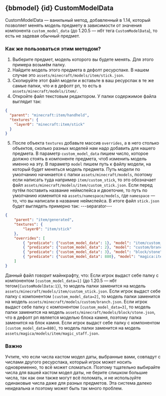 ## {bbmodel} {id} CustomModelData
CustomModelData — ванильный метод, добавленный в 1.14, который позволяет менять модель предмету в зависимости от значения компонента `custom_model_data` (до 1.20.5 — нбт тега `CustomModelData`), то есть не задевая обычный предмет.

### Как же пользоваться этим методом?
1. Выберите предмет, модель которого вы будете менять. Для этого примера возьмём палку.
2. Найдите модель этого предмета в дефолт ресурспаке. В нашем случае это `assets/minecraft/models/item/stick.json`.
3. Скопируйте этот файл модели и вставьте в ваш ресурспак в те же самые папки, что и в дефолт рп, то есть в `assets/minecraft/models/item/`.
4. Откройте файл текстовым редактором. У палки содержимое файла выглядит так:
```json
{
  "parent": "minecraft:item/handheld",
  "textures": {
    "layer0": "minecraft:item/stick"
  }
}
```
5. После объекта `textures` добавьте массив `overrides`, а в него столько объектов, сколько разных моделей нам надо добавить для нашего предмета. В параметр `custom_model_data` пишем число, которое должно стоять в компоненте предмета, чтоб изменить модель именно на эту. В параметр `model` пишем путь к файлу модели, на который будет меняться модель предмета. Путь модели по умолчанию начинается с папки `assets/minecraft/models`, поэтому если написать туда например `item/custom_stick`, то это обозначает файл `assets/minecraft/models/item/custom_stick.json`. Если перед путём поставить название неймспейса и двоеточие, то путь по умолчанию изменится на `assets/namespace/models`, где `namespace` — то, что вы написали в название неймспейса. В итоге файл `stick.json` будет выглядеть примерно так:
---separator---
```json
{
    "parent": "item/generated",
    "textures": {
        "layer0": "item/stick"
    },
    "overrides": [
        { "predicate": {"custom_model_data": 1}, "model": "item/custom_stick"},
        { "predicate": {"custom_model_data": 2}, "model": "custom/branch"},
        { "predicate": {"custom_model_data": 3}, "model": "block/stone"},
        { "predicate": {"custom_model_data": 880}, "model": "magica:item/magic_staff"}
    ]
}
```
Данный файл говорит майнкрафту, что:
Если игрок выдаст себе палку с компонентом `[custom_model_data=1]` (до 1.20.5 — нбт тегом`{CustomModelData:1}`), то модель палки заменится на модель `assets/minecraft/models/item/custom_stick.json`.
Если игрок выдаст себе палку с компонентом `[custom_model_data=2]`, то модель палки заменится на модель `assets/minecraft/models/custom/branch.json`.
Если игрок выдаст себе палку с компонентом `[custom_model_data=3]`, то модель палки заменится на модель `assets/minecraft/models/block/stone.json`, что в дефолт рп является моделью блока камня, поэтому палка заменится на блок камня.
Если игрок выдаст себе палку с компонентом `[custom_model_data=880]`, то модель палки заменится на модель `assets/magica/models/item/magic_staff.json`.

### Важно
Учтите, что если числа кастом модел даты, выбранные вами, совпадут с числами другого ресурспака, который игрок может носить одновременно, то всё может сломаться. Поэтому тщательно выбирайте числа для вашей кастом модел даты, не берите слишком большие числа, так как они также могут всё поломать, и не используйте одинаковые числа даже для разных предметов. Эта система далеко неидеальна и поэтому может быть так много проблем.